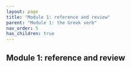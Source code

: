 ```yaml
---
layout: page
title: "Module 1: reference and review"
parent: "Module 1: the Greek verb"
nav_order: 5
has_children: true
---
```




## Module 1: reference and review